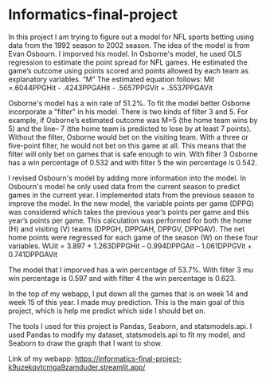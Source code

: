 # Informatics-final-project

In this project I am trying to figure out a model for NFL sports betting using data from the 1992 season to 2002 season. The idea of the model is from Evan Osbourn. I imporved his model. In Osborne's model, he used OLS regression to estimate the point spread for NFL games. He estimated the game’s outcome using points scored and points allowed by each team as explanatory variables. “M” The estimated equation follows: 
Mit =.6044PPGHit - .4243PPGAHit - .5657PPGVit + .5537PPGAVit

Osborne's model has a win rate of 51.2%. To fit the model better Osborne incorporate a "filter" in his model. There is two kinds of filter 3 and 5. For example, if Osborne’s estimated outcome was M=5 (the home team wins by 5) and the line– 7 (the home team is predicted to lose by at least 7 points). Without the filter, Osborne would bet on the visiting team. With a three or five-point filter, he would not bet on this game at all. This means that the filter will only bet on games that is safe enough to win. With filter 3 Osborne has a win percentage of 0.532 and with filter 5 the win percentage is 0.542. 

I revised Osbourn's model by adding more information into the model. In Osbourn's model he only used data from the current season to predict games in the current year. I implemented stats from the previous season to improve the model. In the new model, the variable points per game (DPPG) was considered which takes the previous year’s points per game and this year’s points per game. This calculation was performed for both the home (H) and visiting (V) teams (DPPGH, DPPGAH, DPPGV, DPPGAV). The net home points were regressed for each game of the season (W) on these four variables.
WUit = 3.897 + 1.263DPPGHit – 0.994DPPGAit – 1.061DPPGVit + 0.741DPPGAVit   

The model that I imporved has a win percentage of 53.7%. With filter 3 mu win percentage is 0.597 and with filter 4 the win percentage is 0.623.

In the top of my webapp, I put down all the games that is on week 14 and week 15 of this year. I made muy prediction. This is the main goal of this project, which is help me predict which side I should bet on. 

The tools I used for this project is Pandas, Seaborn, and statsmodels.api. I used Pandas to modify my dataset, statsmodels.api to fit my model, and Seaborn to draw the graph that I want to show. 

Link of my webapp: https://informatics-final-project-k9uzekqvtcmga9zamduder.streamlit.app/
